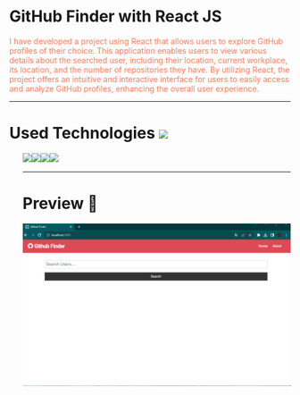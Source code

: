 <h1>
 GitHub Finder with React JS
</h1>
<p style="color: #FF7A59">
I have developed a project using React that allows users to explore GitHub profiles of their choice. This application enables users to view various details about the searched user, including their location, current workplace, its location, and the number of repositories they have. By utilizing React, the project offers an intuitive and interactive interface for users to easily access and analyze GitHub profiles, enhancing the overall user experience.
<p>
<hr>
<h1>Used Technologies <img src="https://www.shareicon.net/data/32x32/2015/11/13/671566_tools_512x512.png"></h1>
<ul>
<img src="https://www.shareicon.net/data/64x64/2015/08/03/79381_html_512x512.png"><img src="https://www.shareicon.net/data/64x64/2015/08/31/93779_css3_512x512.png"><img src="https://www.shareicon.net/data/64x64/2016/12/19/863723_code_512x512.png"><img src="https://www.shareicon.net/data/64x64/2016/07/10/119874_apps_512x512.png">

<hr>
<h1>
 Preview 🎥
</h1>

<img src="preview.gif">

